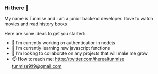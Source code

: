 ### Hi there 👋
My name is Tunmise and i am a junior backend developer. I love to watch movies and read history books


Here are some ideas to get you started:

- 🔭 I’m currently working on authentication in nodejs
- 🌱 I’m currently learning new javascript functions
- 👯 I’m looking to collaborate on any projects that will make me grow
- 📫 How to reach me: 
    https://twitter.com/therealtunmise
    tunmise999@gmail.com
